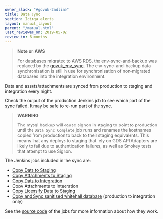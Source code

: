 ```yaml
---
owner_slack: "#govuk-2ndline"
title: Data sync
section: Icinga alerts
layout: manual_layout
parent: "/manual.html"
last_reviewed_on: 2019-05-02
review_in: 6 months
---
```

> **Note on AWS**
>
> For databases migrated to AWS RDS, the env-sync-and-backup was replaced by the [govuk_env_sync](/manual/govuk-env-sync.html).
> The env-sync-and-backup data synchronisation is still in use for synchronisation of non-migrated
> databases into the integration environment.

Data and assets/attachments are synced from production to staging and integration every night.

Check the output of the production Jenkins job to see which part of the sync failed. It may be safe to re-run part of the sync.

> **WARNING**
>
> The mysql backup will cause signon in staging to point to production until the
> `Data Sync Complete` job runs and renames the hostnames copied from production
> to back to their staging equivalents.  This means that any deploys to staging
> that rely on GDS API Adapters are likely to fail due to authentication
> failures, as well as Smokey tests that attempt to use Signon.

The Jenkins jobs included in the sync are:

* [Copy Data to Staging](https://deploy.publishing.service.gov.uk/job/Copy_Data_to_Staging/)
* [Copy Attachments to Staging](https://deploy.publishing.service.gov.uk/job/Copy_Attachments_to_Staging/)
* [Copy Data to Integration](https://deploy.publishing.service.gov.uk/job/Copy_Data_to_Integration/)
* [Copy Attachments to Integration](https://deploy.publishing.service.gov.uk/job/Copy_Attachments_to_Integration/)
* [Copy Licensify Data to Staging](https://deploy.publishing.service.gov.uk/job/Copy_Licensify_Data_to_Staging/)
* [Copy and Sync sanitised whitehall database](https://deploy.publishing.service.gov.uk/job/copy_sanitised_whitehall_database/) (production to integration only)

See the [source code](https://github.com/alphagov/env-sync-and-backup/tree/master/jobs) of the jobs for more information about how they work.
